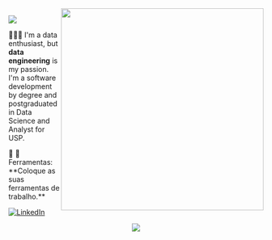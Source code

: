 <img src="https://github.com/micaellimedeiros/micaellimedeiros/blob/master/image/computer-illustration.png" min-width="400px" max-width="400px" width="400px" align="right">

<!--header-->
<p align="left">
  <img src="https://readme-typing-svg.demolab.com/?lines=Hi! I'm Júlia! 👋🏻; ✨ Welcome to my repo ✨&font=Poiret+One&color=AE136C&center=true&width=480&height=50&duration=4000&pause=1000">
</p>

<!--bio-->
<p align="left">
  👩🏼‍💻 I'm a data enthusiast, but <b>data engineering</b> is my passion. I'm a software development by degree and postgraduated in Data Science and Analyst for USP.
</p>

<!--skills and tools-->
<p align="left">
  🦄 
  💼 Ferramentas: **Coloque as suas ferramentas de trabalho.**
</p>

<!--social media-->
<p align="left">
  <a href="#" title="LinkedIn">
  <img src="https://img.shields.io/badge/-Linkedin-0e76a8?style=flat-square&logo=Linkedin&logoColor=white&link=LINK-DO-SEU-LINKEDIN" alt="LinkedIn"/></a>
</a>
</p>

<!--graphs images-->
<p align="center">
    <img src="https://www.google.com/url?sa=i&url=https%3A%2F%2Fbr.pinterest.com%2Fpin%2F828310556452357475%2F&psig=AOvVaw1vDd5mG-PWBD8W-skECrXH&ust=1736286786640000&source=images&cd=vfe&opi=89978449&ved=0CBQQjhxqFwoTCIid2ryK4ooDFQAAAAAdAAAAABAs"/></a>
</p>
